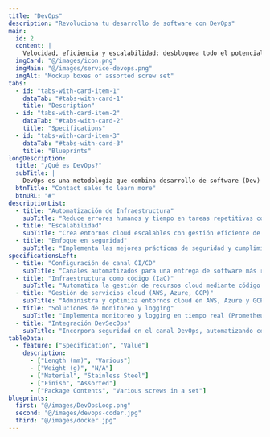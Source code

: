 ```yaml
---
title: "DevOps"
description: "Revoluciona tu desarrollo de software con DevOps"
main:
  id: 2
  content: |
    Velocidad, eficiencia y escalabilidad: desbloquea todo el potencial de tu infraestructura.
  imgCard: "@/images/icon.png"
  imgMain: "@/images/service-devops.png"
  imgAlt: "Mockup boxes of assorted screw set"
tabs:
  - id: "tabs-with-card-item-1"
    dataTab: "#tabs-with-card-1"
    title: "Description"
  - id: "tabs-with-card-item-2"
    dataTab: "#tabs-with-card-2"
    title: "Specifications"
  - id: "tabs-with-card-item-3"
    dataTab: "#tabs-with-card-3"
    title: "Blueprints"
longDescription:
  title: "¿Qué es DevOps?"
  subTitle: |
    DevOps es una metodología que combina desarrollo de software (Dev) y operaciones de TI (Ops) para mejorar la colaboración, automatizar procesos y acelerar la entrega de soluciones tecnológicas.
  btnTitle: "Contact sales to learn more"
  btnURL: "#"
descriptionList:
  - title: "Automatización de Infraestructura"
    subTitle: "Reduce errores humanos y tiempo en tareas repetitivas con automatización de infraestructura."
  - title: "Escalabilidad"
    subTitle: "Crea entornos cloud escalables con gestión eficiente de recursos."
  - title: "Enfoque en seguridad"
    subTitle: "Implementa las mejores prácticas de seguridad y cumplimiento desde el inicio del desarrollo hasta el lanzamiento."
specificationsLeft:
  - title: "Configuración de canal CI/CD"
    subTitle: "Canales automatizados para una entrega de software más rápida y fiable con mínima intervención manual, garantizando actualizaciones fluidas y reducción de riesgos de despliegue."
  - title: "Infraestructura como código (IaC)"
    subTitle: "Automatiza la gestión de recursos cloud mediante código (Terraform, Ansible), permitiendo una infraestructura escalable, repetible con control de versiones y configuración más rápida."
  - title: "Gestión de servicios cloud (AWS, Azure, GCP)"
    subTitle: "Administra y optimiza entornos cloud en AWS, Azure y GCP, enfocándote en la provisión de recursos, eficiencia de costos y escalabilidad."
  - title: "Soluciones de monitoreo y logging"
    subTitle: "Implementa monitoreo y logging en tiempo real (Prometheus, Grafana, ELK) para un mejor seguimiento del rendimiento, resolución de problemas y prevención de incidencias."
  - title: "Integración DevSecOps"
    subTitle: "Incorpora seguridad en el canal DevOps, automatizando comprobaciones para detectar vulnerabilidades tempranas y garantizar el cumplimiento de estándares de seguridad."
tableData:
  - feature: ["Specification", "Value"]
    description:
      - ["Length (mm)", "Various"]
      - ["Weight (g)", "N/A"]
      - ["Material", "Stainless Steel"]
      - ["Finish", "Assorted"]
      - ["Package Contents", "Various screws in a set"]
blueprints:
  first: "@/images/DevOpsLoop.png"
  second: "@/images/devops-coder.jpg"
  third: "@/images/docker.jpg"
---
```

